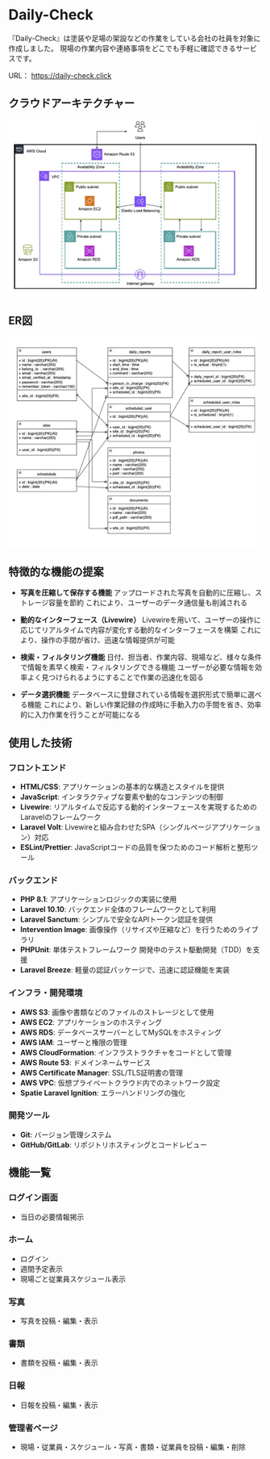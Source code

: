 # Daily-Check
『Daily-Check』は塗装や足場の架設などの作業をしている会社の社員を対象に作成しました。
現場の作業内容や連絡事項をどこでも手軽に確認できるサービスです。

URL： https://daily-check.click

## クラウドアーキテクチャー
<img src="./images/Infrastructure.jpeg" alt="クラウドアーキテクチャー" width="600">

## ER図
<img src="./images/ERfloachart.jpg" alt="ER図" width="600">


## 特徴的な機能の提案

- **写真を圧縮して保存する機能**
  アップロードされた写真を自動的に圧縮し、ストレージ容量を節約 これにより、ユーザーのデータ通信量も削減される

- **動的なインターフェース（Livewire）**
  Livewireを用いて、ユーザーの操作に応じてリアルタイムで内容が変化する動的なインターフェースを構築 これにより、操作の手間が省け、迅速な情報提供が可能

- **検索・フィルタリング機能**
  日付、担当者、作業内容、現場など、様々な条件で情報を素早く検索・フィルタリングできる機能 ユーザーが必要な情報を効率よく見つけられるようにすることで作業の迅速化を図る

- **データ選択機能**
  データベースに登録されている情報を選択形式で簡単に選べる機能 これにより、新しい作業記録の作成時に手動入力の手間を省き、効率的に入力作業を行うことが可能になる

## 使用した技術

### フロントエンド
- **HTML/CSS**: アプリケーションの基本的な構造とスタイルを提供
- **JavaScript**: インタラクティブな要素や動的なコンテンツの制御
- **Livewire**: リアルタイムで反応する動的インターフェースを実現するためのLaravelのフレームワーク
- **Laravel Volt**: Livewireと組み合わせたSPA（シングルページアプリケーション）対応
- **ESLint/Prettier**: JavaScriptコードの品質を保つためのコード解析と整形ツール

### バックエンド
- **PHP 8.1**: アプリケーションロジックの実装に使用
- **Laravel 10.10**: バックエンド全体のフレームワークとして利用
- **Laravel Sanctum**: シンプルで安全なAPIトークン認証を提供
- **Intervention Image**: 画像操作（リサイズや圧縮など）を行うためのライブラリ
- **PHPUnit**: 単体テストフレームワーク 開発中のテスト駆動開発（TDD）を支援
- **Laravel Breeze**: 軽量の認証パッケージで、迅速に認証機能を実装

### インフラ・開発環境
- **AWS S3**: 画像や書類などのファイルのストレージとして使用
- **AWS EC2**: アプリケーションのホスティング
- **AWS RDS**: データベースサーバーとしてMySQLをホスティング
- **AWS IAM**: ユーザーと権限の管理
- **AWS CloudFormation**: インフラストラクチャをコードとして管理
- **AWS Route 53**: ドメインネームサービス
- **AWS Certificate Manager**: SSL/TLS証明書の管理
- **AWS VPC**: 仮想プライベートクラウド内でのネットワーク設定
- **Spatie Laravel Ignition**: エラーハンドリングの強化

### 開発ツール
- **Git**: バージョン管理システム
- **GitHub/GitLab**: リポジトリホスティングとコードレビュー

## 機能一覧

### ログイン画面
- 当日の必要情報掲示

### ホーム
- ログイン
- 週間予定表示
- 現場ごと従業員スケジュール表示

### 写真
- 写真を投稿・編集・表示

### 書類
- 書類を投稿・編集・表示

### 日報
- 日報を投稿・編集・表示

### 管理者ページ
- 現場・従業員・スケジュール・写真・書類・従業員を投稿・編集・削除
